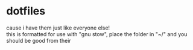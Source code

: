 # dotfiles

cause i have them just like everyone else! <br/>
this is formatted for use with "gnu stow", place the folder in "~/" and you should be good from their
